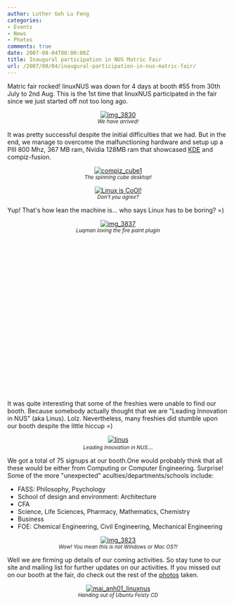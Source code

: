```yaml
---
author: Luther Goh Lu Feng
categories:
- Events
- News
- Photos
comments: true
date: 2007-08-04T00:00:00Z
title: Inaugural participation in NUS Matric Fair
url: /2007/08/04/inaugural-participation-in-nus-matric-fair/
---
```


<p>Matric fair rocked! linuxNUS was down for 4 days at booth #55 from 30th July to 2nd Aug. This is the 1st time that linuxNUS participated in the fair since we just started off not too long ago.</p>
<p style="text-align: center;"><a href="http://good-times.webshots.com/photo/2826942950101890940ynXItc" target="_blank"><img src="http://inlinethumb54.webshots.com/4405/2826942950101890940S200x200Q85.jpg" alt="img_3830"></a><br />
<em><small>We have arrived!</small></em></p>
<p>It was pretty successful despite the initial difficulties that we had. But in the end, we manage to overcome the malfunctioning hardware and setup up a PIII 800 Mhz, 367 MB ram, Nvidia 128MB ram that showcased <a href="http://www.kde.org/" target="_blank">KDE</a> and compiz-fusion.
</p>
<p style="text-align: center;"><a href="http://good-times.webshots.com/photo/2416200460101890940dSyADb" target="_blank"><img src="http://inlinethumb59.webshots.com/3962/2416200460101890940S200x200Q85.jpg" alt="compiz_cube1"></a><br />
<em><small>The spinning cube desktop!</small></em></p>
<p style="text-align: center;"><a href="http://good-times.webshots.com/photo/2532387670101890940sxXpTr" target="_blank"><img src="http://inlinethumb57.webshots.com/6008/2532387670101890940S200x200Q85.jpg" alt="Linux is CoOl!"></a><br />
<small><em>Don't you agree?</em></small><em></em></p>
<p>Yup! That's how lean the machine is... who says Linux has to be boring? =)&nbsp;</p>
<p style="text-align: center;"><a href="http://good-times.webshots.com/photo/2209994520101890940ayASfM" target="_blank"><img src="http://inlinethumb40.webshots.com/6183/2209994520101890940S200x200Q85.jpg" alt="img_3837"></a><br />
<em><small>Luqman loving the fire paint plugin</small></em></p>
<div align="center"><object width="425" height="350"><param name="movie" value="http://www.youtube.com/v/td_lW6BRllI"></param><param name="wmode" value="transparent"></param><embed src="http://www.youtube.com/v/td_lW6BRllI" type="application/x-shockwave-flash" wmode="transparent" width="425" height="350"></embed></object></div>
<p>It was quite interesting that some of the freshies were unable to find our booth. Because somebody actually thought that we are "Leading Innovation in NUS" (aka Linus). Lolz. Nevertheless, many freshies did stumble upon our booth despite the little hiccup =)
</p>
<p style="text-align: center;"><a href="http://good-times.webshots.com/photo/2528403940101890940iQfdcX" target="_blank"><img src="http://inlinethumb08.webshots.com/4487/2528403940101890940S200x200Q85.jpg" alt="linus"></a><br />
<small><em>Leading Innovation in NUS</em></small>...
</p>
<p>We got a total of 75 signups at our booth.One would probably think that all these would be either from Computing or Computer Engineering. Surprise! Some of the more "unexpected" aculties/departments/schools include:&nbsp;</p>
<ul>
  <li>FASS: Philosophy,&nbsp;Psychology&nbsp;</li>
  <li>School of design and environment:&nbsp;Architecture</li>
  <li>CFA&nbsp;</li>
  <li>Science, Life Sciences, Pharmacy, Mathematics, Chemistry</li>
  <li>Business</li>
<li>FOE: Chemical Engineering, Civil Engineering, Mechanical Engineering</li>
</ul>
<div style="text-align: center;"><a href="http://good-times.webshots.com/photo/2686281680101890940tiZIhF" target="_blank"><img src="http://inlinethumb05.webshots.com/4804/2686281680101890940S200x200Q85.jpg" alt="img_3823"></a><br />
<small><em>Wow! You mean this is not Windows or Mac OS?!</em></small><br />
</div>
<p>Well we are firming up details of our coming activities. So stay tune to our site and mailing list for further updates on our activities. If you missed out on our booth at the fair, do check out the rest of the <a href="http://good-times.webshots.com/album/560132501SzdmyM%5D" target="_blank">photos</a> taken.</p>
<p style="text-align: center;"><a href="http://good-times.webshots.com/photo/2702054430101890940bOeJjd" target="_blank"><img src="http://inlinethumb14.webshots.com/4877/2702054430101890940S200x200Q85.jpg" target="_blank" alt="mai_anh01_linuxnus"></a><br />
<em><small>Handing out of Ubuntu Feisty CD</small></em>
</p>
